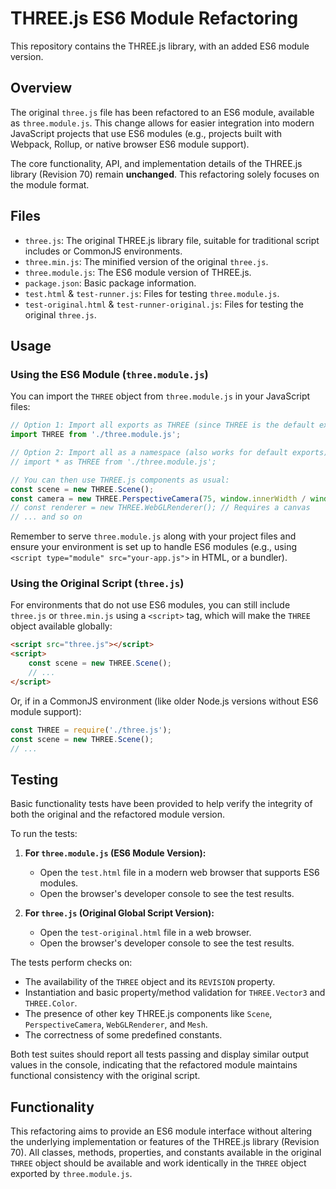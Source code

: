 # THREE.js ES6 Module Refactoring

This repository contains the THREE.js library, with an added ES6 module version.

## Overview

The original `three.js` file has been refactored to an ES6 module, available as `three.module.js`. This change allows for easier integration into modern JavaScript projects that use ES6 modules (e.g., projects built with Webpack, Rollup, or native browser ES6 module support).

The core functionality, API, and implementation details of the THREE.js library (Revision 70) remain **unchanged**. This refactoring solely focuses on the module format.

## Files

-   `three.js`: The original THREE.js library file, suitable for traditional script includes or CommonJS environments.
-   `three.min.js`: The minified version of the original `three.js`.
-   `three.module.js`: The ES6 module version of THREE.js.
-   `package.json`: Basic package information.
-   `test.html` & `test-runner.js`: Files for testing `three.module.js`.
-   `test-original.html` & `test-runner-original.js`: Files for testing the original `three.js`.

## Usage

### Using the ES6 Module (`three.module.js`)

You can import the `THREE` object from `three.module.js` in your JavaScript files:

```javascript
// Option 1: Import all exports as THREE (since THREE is the default export)
import THREE from './three.module.js';

// Option 2: Import all as a namespace (also works for default exports)
// import * as THREE from './three.module.js';

// You can then use THREE.js components as usual:
const scene = new THREE.Scene();
const camera = new THREE.PerspectiveCamera(75, window.innerWidth / window.innerHeight, 0.1, 1000);
// const renderer = new THREE.WebGLRenderer(); // Requires a canvas
// ... and so on
```

Remember to serve `three.module.js` along with your project files and ensure your environment is set up to handle ES6 modules (e.g., using `<script type="module" src="your-app.js">` in HTML, or a bundler).

### Using the Original Script (`three.js`)

For environments that do not use ES6 modules, you can still include `three.js` or `three.min.js` using a `<script>` tag, which will make the `THREE` object available globally:

```html
<script src="three.js"></script>
<script>
    const scene = new THREE.Scene();
    // ...
</script>
```

Or, if in a CommonJS environment (like older Node.js versions without ES6 module support):

```javascript
const THREE = require('./three.js');
const scene = new THREE.Scene();
// ...
```

## Testing

Basic functionality tests have been provided to help verify the integrity of both the original and the refactored module version.

To run the tests:

1.  **For `three.module.js` (ES6 Module Version):**
    *   Open the `test.html` file in a modern web browser that supports ES6 modules.
    *   Open the browser's developer console to see the test results.

2.  **For `three.js` (Original Global Script Version):**
    *   Open the `test-original.html` file in a web browser.
    *   Open the browser's developer console to see the test results.

The tests perform checks on:
*   The availability of the `THREE` object and its `REVISION` property.
*   Instantiation and basic property/method validation for `THREE.Vector3` and `THREE.Color`.
*   The presence of other key THREE.js components like `Scene`, `PerspectiveCamera`, `WebGLRenderer`, and `Mesh`.
*   The correctness of some predefined constants.

Both test suites should report all tests passing and display similar output values in the console, indicating that the refactored module maintains functional consistency with the original script.

## Functionality

This refactoring aims to provide an ES6 module interface without altering the underlying implementation or features of the THREE.js library (Revision 70). All classes, methods, properties, and constants available in the original `THREE` object should be available and work identically in the `THREE` object exported by `three.module.js`.
